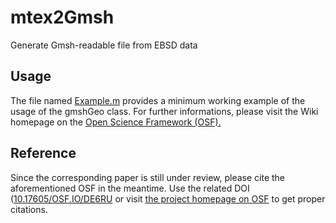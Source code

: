 # mtex2Gmsh
Generate Gmsh-readable file from EBSD data

## Usage
The file named [Example.m](https://github.com/DorianDepriester/mtex2Gmsh/blob/master/Example.m) provides a minimum working example of the usage of the gmshGeo class. For further informations, please visit the Wiki homepage on the [Open Science Framework (OSF).](https://osf.io/de6ru/wiki/home/)

## Reference
Since the corresponding paper is still under review, please cite the aforementioned OSF in the meantime. Use the related DOI ([10.17605/OSF.IO/DE6RU](https://doi.org/10.17605/OSF.IO/DE6RU) or visit [the project homepage on OSF](https://osf.io/de6ru/) to get proper citations.  
